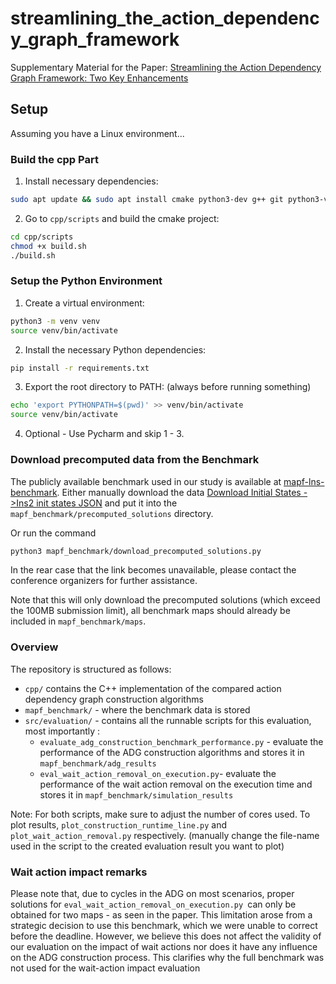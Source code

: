 # streamlining_the_action_dependency_graph_framework
Supplementary Material  for the Paper: [Streamlining the Action Dependency Graph Framework: Two Key Enhancements](https://arxiv.org/abs/2412.01277)

## Setup

Assuming you have a Linux environment...

### Build the cpp Part

1. Install necessary dependencies:
```bash
sudo apt update && sudo apt install cmake python3-dev g++ git python3-venv
```

2. Go to `cpp/scripts` and build the cmake project:
```bash
cd cpp/scripts
chmod +x build.sh
./build.sh
```

### Setup the Python Environment

1. Create a virtual environment:
```bash
python3 -m venv venv  
source venv/bin/activate
```

2. Install the necessary Python dependencies:
```bash
pip install -r requirements.txt
```

3. Export the root directory to PATH: (always before running something)
```bash
echo 'export PYTHONPATH=$(pwd)' >> venv/bin/activate
source venv/bin/activate
```

4. Optional - Use Pycharm and skip 1 - 3.


### Download precomputed data from the Benchmark

The publicly available benchmark used in our study is available at [mapf-lns-benchmark](https://github.com/ChristinaTan0704/mapf-lns-benchmark]).
Either manually download the data [Download Initial States ->Ins2 init states JSON](https://github.com/ChristinaTan0704/mapf-lns-benchmark/blob/main/docs/data.md)
and put it into the `mapf_benchmark/precomputed_solutions` directory.

Or run the command 
```bash
python3 mapf_benchmark/download_precomputed_solutions.py
```

In the rear case that the link becomes unavailable, please contact the conference organizers for further assistance.

Note that this will only download the precomputed solutions (which exceed the 100MB submission limit), all benchmark maps should already be included
in `mapf_benchmark/maps`.

### Overview

The repository is structured as follows:

- `cpp/` contains the C++ implementation of the compared action dependency graph construction algorithms
- `mapf_benchmark/` - where the benchmark data is stored
- `src/evaluation/` - contains all the runnable scripts for this evaluation, most importantly :
  - `evaluate_adg_construction_benchmark_performance.py` - evaluate the performance of the ADG construction algorithms and stores it in `mapf_benchmark/adg_results`
  - `eval_wait_action_removal_on_execution.py`- evaluate the performance of the wait action removal on the execution time and stores it in `mapf_benchmark/simulation_results`

Note: For both scripts, make sure to adjust the number of cores used.
To plot results, `plot_construction_runtime_line.py` and `plot_wait_action_removal.py` respectively.
(manually change the file-name used in the script to the created evaluation result you want to plot)


### Wait action impact remarks
Please note that, due to cycles in the ADG on most scenarios, proper solutions for `eval_wait_action_removal_on_execution.py `can only be obtained for two maps - as seen in the paper.
This limitation arose from a strategic decision to use this benchmark, which we were unable to correct before the deadline. 
However, we believe this does not affect the validity of our evaluation on the impact of wait actions nor does it have any influence on the ADG construction process. 
This clarifies why the full benchmark was not used for the wait-action impact evaluation

